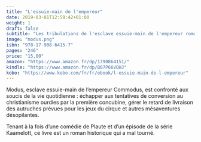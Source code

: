 ```yaml
---
title: "L'essuie-main de l'empereur"
date: 2019-03-01T12:59:42+01:00
weight: 1
draft: false
subtitle: "Les tribulations de l'esclave essuie-main de l'empereur romain Commodus"
image: "modus.png"
isbn: "978-17-908-6415-7"
pages: "246"
price: "15,00"
amazon: "https://www.amazon.fr/dp/1790864151/"
kindle: "https://www.amazon.fr/dp/B07P66VQHJ"
kobo: "https://www.kobo.com/fr/fr/ebook/l-essuie-main-de-l-empereur"
---
```


Modus, esclave essuie-main de l’empereur Commodus, est confronté aux soucis de la vie quotidienne : échapper aux tentatives de conversion au christianisme ourdies par la première concubine, gérer le retard de livraison des autruches prévues pour les jeux du cirque et autres mésaventures désopilantes.

Tenant à la fois d’une comédie de Plaute et d’un épisode de la série Kaamelott, ce livre est un roman historique qui a mal tourné.
